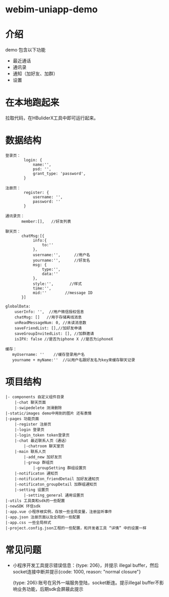 # webim-uniapp-demo

# 介绍
demo 包含以下功能
  - 最近通话
  - 通讯录
  - 通知（加好友、加群）
  - 设置

# 在本地跑起来
拉取代码，在HBuliderX工具中即可运行起来。

# 数据结构
```
登录页：
		login: {
			name:'',
			psd: '',
			grant_type: 'password',
		}
		
注册页：
		register: {
			username: '',
			password: ''
		}
		
通讯录页：
	   member:[],   //好友列表
	   
聊天页：
	   chatMsg:[{
			info:{
		        to:''         
			},
			username:'',      //用户名
			yourname:'',      //好友名
			msg: {
				type:'',    
				data:''
			},
			style:'',       //样式
			time:'',
			mid:''        //message ID
	   }]
	   
globalData: 
	userInfo: '',  //用户微信授权信息
	chatMsg: []   //用于存储离线消息
	unReadMessageNum: 0, //未读消息数
	saveFriendList: [],//加好友申请
	saveGroupInvitedList: [], //加群邀请
	isIPX: false //是否为iphone X //是否为iphoneX
	
缓存：
   myUsername: ''    //缓存登录用户名	   
   yourname + myName:''  //以用户名跟好友名为key来缓存聊天记录
```

# 项目结构
```shell
|- components 自定义组件目录
    |-chat 聊天页面
    |-swipedelete 测滑删除
|-static/images demo中用到的图片 还有表情
|-pages 功能页面
    |-register 注册页
    |-login 登录页
    |-login_token token登录页
    |-chat 最近联系人页（通话）
        |-chatroom 聊天室页
    |-main 联系人页
        |-add_new 加好友页
        |-group 群组页
            |-groupSetting 群组设置页
    |-notificaton 通知页
    |-notificaton_friendDetail 加好友通知页
    |-notificaton_groupDetail 加群组通知页
    |-setting 设置页
        |-setting_general 通用设置页
|-utils 工具类和sdk的一些配置
|-newSDK 环信sdk
|-app.vue 小程序根实例，存放一些全局变量，注册监听事件
|-app.json 注册页面以及全局的一些配置
|-app.css 一些全局样式
|-project.config.json工程的一些配置，和开发者工具 “详情” 中的设置一样
```


# 常见问题

+ 小程序开发工具提示错误信息：{type: 206}，并提示 illegal buffer，然后socket连接中断并提示{code: 1000, reason: "normal closure"}

  {type: 206}:账号在另外一端服务登陆，socket断连。提示illegal buffer不影响业务功能，后期sdk会屏蔽此提示
